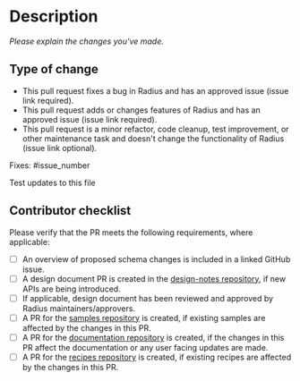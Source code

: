 # Description

_Please explain the changes you've made._

## Type of change

<!--

Please select **one** of the following options that describes your change and delete the others. Clearly identifying the type of change you are making will help us review your PR faster, and is used in authoring release notes.

If you are making a bug fix or functionality change to Radius and do not have an associated issue link please create one now. 

-->

- This pull request fixes a bug in Radius and has an approved issue (issue link required).
- This pull request adds or changes features of Radius and has an approved issue (issue link required).
- This pull request is a minor refactor, code cleanup, test improvement, or other maintenance task and doesn't change the functionality of Radius (issue link optional).

<!--

Please update the following to link the associated issue. This is required for some kinds of changes (see above).

-->

Fixes: #issue_number

Test updates to this file

## Contributor checklist
Please verify that the PR meets the following requirements, where applicable:

- [ ] An overview of proposed schema changes is included in a linked GitHub issue.
- [ ] A design document PR is created in the [design-notes repository](https://github.com/radius-project/design-notes/), if new APIs are being introduced.
- [ ] If applicable, design document has been reviewed and approved by Radius maintainers/approvers.
- [ ] A PR for the [samples repository](https://github.com/radius-project/samples) is created, if existing samples are affected by the changes in this PR.
- [ ] A PR for the [documentation repository](https://github.com/radius-project/docs) is created, if the changes in this PR affect the documentation or any user facing updates are made.
- [ ] A PR for the [recipes repository](https://github.com/radius-project/recipes) is created, if existing recipes are affected by the changes in this PR.
